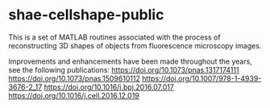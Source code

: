 # shae-cellshape-public

This is a set of MATLAB routines associated with the process of reconstructing 3D shapes of objects from fluorescence microscopy images.

Improvements and enhancements have been made throughout the years, see the following publications:
https://doi.org/10.1073/pnas.1317174111
https://doi.org/10.1073/pnas.1509610112
https://doi.org/10.1007/978-1-4939-3676-2_17
https://doi.org/10.1016/j.bpj.2016.07.017
https://doi.org/10.1016/j.cell.2016.12.019

